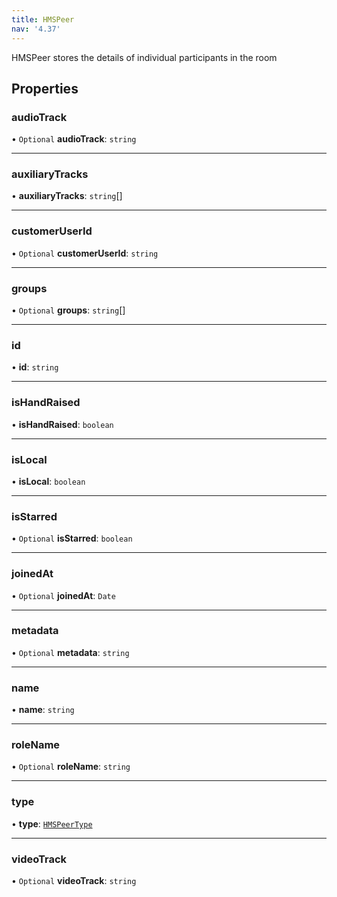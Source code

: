 ```yaml
---
title: HMSPeer
nav: '4.37'
---
```


HMSPeer stores the details of individual participants in the room

## Properties

### audioTrack

• `Optional` **audioTrack**: `string`

---

### auxiliaryTracks

• **auxiliaryTracks**: `string`[]

---

### customerUserId

• `Optional` **customerUserId**: `string`

---

### groups

• `Optional` **groups**: `string`[]

---

### id

• **id**: `string`

---

### isHandRaised

• **isHandRaised**: `boolean`

---

### isLocal

• **isLocal**: `boolean`

---

### isStarred

• `Optional` **isStarred**: `boolean`

---

### joinedAt

• `Optional` **joinedAt**: `Date`

---

### metadata

• `Optional` **metadata**: `string`

---

### name

• **name**: `string`

---

### roleName

• `Optional` **roleName**: `string`

---

### type

• **type**: [`HMSPeerType`](/api-reference/javascript/v2/enums/HMSPeerType)

---

### videoTrack

• `Optional` **videoTrack**: `string`
